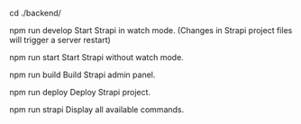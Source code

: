 cd ./backend/

  npm run develop
  Start Strapi in watch mode. (Changes in Strapi project files will trigger a server restart)

  npm run start
  Start Strapi without watch mode.

  npm run build
  Build Strapi admin panel.

  npm run deploy
  Deploy Strapi project.

  npm run strapi
  Display all available commands.
